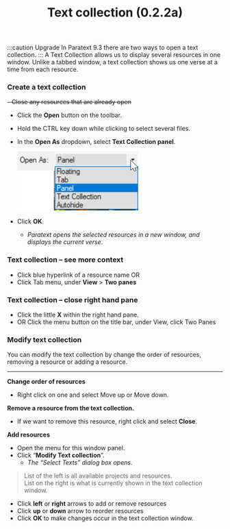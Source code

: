﻿---
title: Text collection (0.2.2a)
---
:::caution Upgrade
In Paratext 9.3 there are two ways to open a text collection.
:::
A Text Collection allows us to display several resources in one window. Unlike a tabbed window, a text collection shows us one verse at a time from each resource.

### Create a text collection

~~-  Close any resources that are already open~~
-  Click the **Open** button on the toolbar.
-  Hold the CTRL key down while clicking to select several files.
-  In the **Open As** dropdown, select **Text Collection panel**.

    ![](../media/5aed52b12eeb9fb51d7cc2f259a4c06f.png)

-  Click **OK**.  
    -  *Paratext opens the selected resources in a new window, and displays the current verse*.

### Text collection – see more context

-  Click blue hyperlink of a resource name OR
-  Click Tab menu, under **View** \> **Two panes**

### Text collection – close right hand pane

-  Click the little **X** within the right hand pane.
-  OR Click the menu button on the title bar, under View, click Two Panes

### Modify text collection

You can modify the text collection by change the order of resources, removing a resource or adding a resource.
    
-----

**Change order of resources**

-  Right click on one and select Move up or Move down.

**Remove a resource from the text collection.**

-  If we want to remove this resource, right click and select **Close**.

**Add resources**

-  Open the menu for this window panel.
-  Click “**Modify Text collection**”.  
    -  *The “Select Texts” dialog box opens*.

>    List of the left is all available projects and resources.  
>    List on the right is what is currently shown in the text collection window.

-  Click **left** or **right** arrows to add or remove resources
-  Click **up** or **down** arrow to reorder resources
-  Click **OK** to make changes occur in the text collection window.


